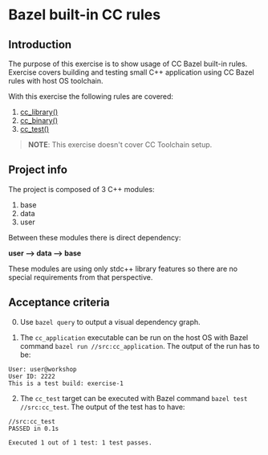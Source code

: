 # Bazel built-in CC rules

## Introduction

The purpose of this exercise is to show usage of CC Bazel built-in rules. Exercise covers building and testing small C++ application using CC Bazel rules with host OS toolchain.

With this exercise the following rules are covered:

1.	[cc_library()](https://docs.bazel.build/versions/master/be/c-cpp.html#cc_library)
2.	[cc_binary()](https://docs.bazel.build/versions/master/be/c-cpp.html#cc_binary)
3.  [cc_test()](https://docs.bazel.build/versions/master/be/c-cpp.html#cc_test)

> **NOTE**: This exercise doesn't cover CC Toolchain setup.

## Project info

The project is composed of 3 C++ modules:
1.	base
2.	data
3.	user

Between these modules there is direct dependency:

**user --> data --> base**

These modules are using only stdc++ library features so there are no special requirements from that perspective.


## Acceptance criteria

0. Use `bazel query` to output a visual dependency graph.

1. The `cc_application` executable can be run on the host OS with Bazel command `bazel run //src:cc_application`. The output of the run has to be:

```
User: user@workshop
User ID: 2222
This is a test build: exercise-1
```

2. The `cc_test` target can be executed with Bazel command `bazel test //src:cc_test`. The output of the test has to have:

```
//src:cc_test                                                            PASSED in 0.1s

Executed 1 out of 1 test: 1 test passes.
```
